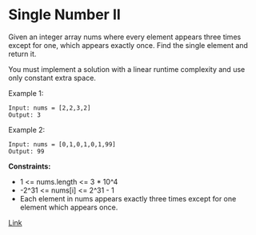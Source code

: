 # Single Number II

Given an integer array nums where every element appears three times except for one, which appears exactly once. Find the
single element and return it.

You must implement a solution with a linear runtime complexity and use only constant extra space.

Example 1:

```
Input: nums = [2,2,3,2]
Output: 3
```

Example 2:

```
Input: nums = [0,1,0,1,0,1,99]
Output: 99
```

**Constraints:**

- 1 <= nums.length <= 3 * 10^4
- -2^31 <= nums[i] <= 2^31 - 1
- Each element in nums appears exactly three times except for one element which appears once.

[Link](https://leetcode.com/problems/single-number-ii/)